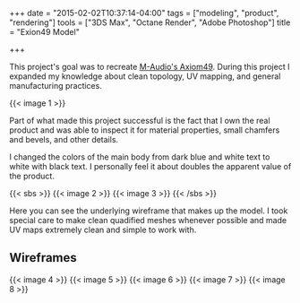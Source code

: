 +++
date = "2015-02-02T10:37:14-04:00"
tags = ["modeling", "product", "rendering"]
tools = ["3DS Max", "Octane Render", "Adobe Photoshop"]
title = "Exion49 Model"

+++

This project's goal was to recreate [M-Audio's Axiom49](http://www.m-audio.com/products/view/axiom-49). During this project I expanded my knowledge about clean topology, UV mapping, and general manufacturing practices.<!--more-->

{{< image 1 >}}


Part of what made this project successful is the fact that I own the real product and was able to inspect it for material properties, small chamfers and bevels, and other details.

I changed the colors of the main body from dark blue and white text to white with black text. I personally feel it about doubles the apparent value of the product.

{{< sbs >}}
  {{< image 2 >}}
  {{< image 3 >}}
{{< /sbs >}}

Here you can see the underlying wireframe that makes up the model. I took special care to make clean quadified meshes whenever possible and made UV maps extremely clean and simple to work with.

## Wireframes
{{< image 4 >}}
{{< image 5 >}}
{{< image 6 >}}
{{< image 7 >}}
{{< image 8 >}}
